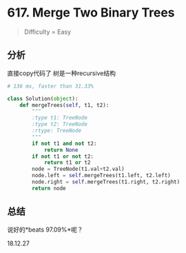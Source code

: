 # 617. Merge Two Binary Trees
> Difficulty = Easy

## 分析

直接copy代码了
树是一种recursive结构

```python
# 136 ms, faster than 31.33%

class Solution(object):
    def mergeTrees(self, t1, t2):
        """
        :type t1: TreeNode
        :type t2: TreeNode
        :rtype: TreeNode
        """
        if not t1 and not t2:
            return None
        if not t1 or not t2:
            return t1 or t2
        node = TreeNode(t1.val+t2.val)
        node.left = self.mergeTrees(t1.left, t2.left)
        node.right = self.mergeTrees(t1.right, t2.right)
        return node
```

## 总结

说好的*beats 97.09%*呢？

18.12.27